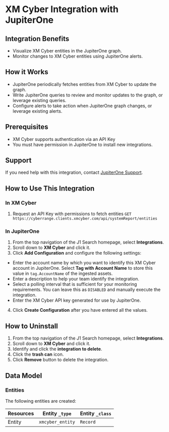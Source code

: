 # XM Cyber Integration with JupiterOne

## Integration Benefits

- Visualize XM Cyber entities in the JupiterOne graph.
- Monitor changes to XM Cyber entities using JupiterOne alerts.

## How it Works

- JupiterOne periodically fetches entities from XM Cyber to update the graph.
- Write JupiterOne queries to review and monitor updates to the graph, or
  leverage existing queries.
- Configure alerts to take action when JupiterOne graph changes, or leverage
  existing alerts.

## Prerequisites

- XM Cyber supports authentication via an API Key
- You must have permission in JupiterOne to install new integrations.

## Support

If you need help with this integration, contact
[JupiterOne Support](https://support.jupiterone.io).

## How to Use This Integration

### In XM Cyber

1. Request an API Key with permissions to fetch entities
   `GET https://cyberrange.clients.xmcyber.com/api/systemReport/entities`

### In JupiterOne

1. From the top navigation of the J1 Search homepage, select **Integrations**.
2. Scroll down to **XM Cyber** and click it.
3. Click **Add Configuration** and configure the following settings:

- Enter the account name by which you want to identify this XM Cyber account in
  JupiterOne. Select **Tag with Account Name** to store this value in
  `tag.AccountName` of the ingested assets.
- Enter a description to help your team identify the integration.
- Select a polling interval that is sufficient for your monitoring requirements.
  You can leave this as `DISABLED` and manually execute the integration.
- Enter the XM Cyber API key generated for use by JupiterOne.

4. Click **Create Configuration** after you have entered all the values.

## How to Uninstall

1. From the top navigation of the J1 Search homepage, select **Integrations**.
2. Scroll down to **XM Cyber** and click it.
3. Identify and click the **integration to delete**.
4. Click the **trash can** icon.
5. Click **Remove** button to delete the integration.

<!-- {J1_DOCUMENTATION_MARKER_START} -->
<!--
********************************************************************************
NOTE: ALL OF THE FOLLOWING DOCUMENTATION IS GENERATED USING THE
"j1-integration document" COMMAND. DO NOT EDIT BY HAND! PLEASE SEE THE DEVELOPER
DOCUMENTATION FOR USAGE INFORMATION:

https://github.com/JupiterOne/sdk/blob/main/docs/integrations/development.md
********************************************************************************
-->

## Data Model

### Entities

The following entities are created:

| Resources | Entity `_type`   | Entity `_class` |
| --------- | ---------------- | --------------- |
| Entity    | `xmcyber_entity` | `Record`        |

<!--
********************************************************************************
END OF GENERATED DOCUMENTATION AFTER BELOW MARKER
********************************************************************************
-->
<!-- {J1_DOCUMENTATION_MARKER_END} -->
